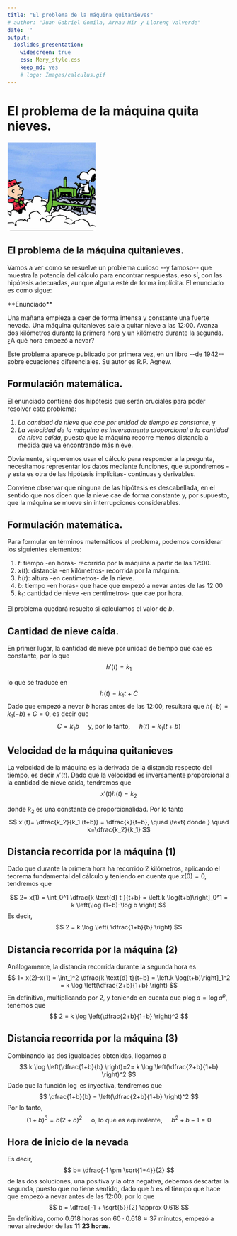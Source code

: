 ```yaml
---
title: "El problema de la máquina quitanieves"
# author: "Juan Gabriel Gomila, Arnau Mir y Llorenç Valverde"
date: ''
output: 
  ioslides_presentation:
    widescreen: true
    css: Mery_style.css
    keep_md: yes
    # logo: Images/calculus.gif
---
```




# El problema de la máquina quita nieves.

<div class="center">

<img src="snowplow.png" width="200px" />

## El problema de la máquina quitanieves.

Vamos a ver como se resuelve un problema curioso --y famoso-- que muestra la potencia del cálculo para encontrar respuestas, eso sí, con las hipótesis adecuadas, aunque alguna esté de forma implícita. El enunciado es como sigue:

<div class="exercise"> **Enunciado**

Una mañana empieza a caer de forma intensa y constante una fuerte nevada. Una máquina quitanieves sale a quitar nieve a las 12:00. Avanza dos kilómetros  durante la primera hora y un kilómetro durante la segunda. ¿A qué hora empezó a nevar?
</div>



Este problema aparece publicado por primera vez, en un libro --de 1942-- sobre ecuaciones diferenciales. Su autor es R.P. Agnew.



## Formulación matemática.

El enunciado contiene dos hipótesis que serán cruciales para poder resolver este problema: 

1. *La cantidad de nieve que cae por unidad de tiempo es constante*, y
2. *La velocidad de la máquina es inversamente proporcional a la cantidad de nieve caída*, puesto que la máquina recorre menos distancia a medida que va encontrando más nieve.


Obviamente, si queremos usar el cálculo para responder a la pregunta, necesitamos representar los datos mediante funciones, que supondremos -y esta es otra de las hipótesis implícitas- continuas y derivables.

Conviene observar que ninguna de las hipótesis es descabellada, en el sentido que nos dicen que la nieve cae de forma constante y, por supuesto, que la máquina se mueve sin interrupciones considerables.

## Formulación matemática.

Para formular en términos matemáticos el problema, podemos considerar los siguientes elementos:


1. $t$: tiempo -en horas- recorrido por la máquina a partir de las 12:00.
2. $x(t)$: distancia -en kilómetros- recorrida por la máquina.
3. $h(t)$: altura -en centímetros- de la nieve.
4. $b$: tiempo -en horas- que hace que empezó a nevar antes de las 12:00
5. $k_1$: cantidad de nieve -en centímetros- que cae por hora.

El problema quedará resuelto si calculamos el valor de $b$.


## Cantidad de nieve caída.

En primer lugar, la cantidad de nieve por unidad de tiempo que cae es constante, por lo que
$$
h'(t)= k_1
$$

lo que se traduce en 
$$
h(t)=k_1 t+C
$$
Dado que empezó a nevar $b$ horas antes de las 12:00, resultará que $h(-b)=k_1(-b)+C= 0$, es decir que
$$
C=k_1 b \quad \text { y, por lo tanto, } \quad h(t)=k_1(t+b)
$$


## Velocidad de la máquina quitanieves 

La velocidad de la máquina es la derivada de la distancia respecto del tiempo, es decir $x'(t)$. Dado que la velocidad es inversamente proporcional a la cantidad de nieve caída, tendremos que
$$
x'(t)h(t) = k_2
$$

donde $k_2$ es una constante de proporcionalidad. Por lo tanto
$$
x'(t)= \dfrac{k_2}{k_1 (t+b)} = \dfrac{k}{t+b}, \quad \text{ donde } \quad k=\dfrac{k_2}{k_1}
$$
<!-- Es decir, -->
<!-- $$ -->
<!-- x(t)= k \log(t+b) + C_1 -->
<!-- $$ -->


## Distancia recorrida por la máquina (1)

Dado que durante la primera hora ha recorrido $2$ kilómetros, aplicando el teorema fundamental del cálculo y teniendo en cuenta que $x(0)=0$, tendremos que

$$
2= x(1) = \int_0^1 \dfrac{k \text{d} t }{t+b} = \left.k \log(t+b)\right]_0^1 = k \left(\log (1+b)-\log b \right) 
$$
Es decir,
$$
2 = k \log \left( \dfrac{1+b}{b} \right)
$$

## Distancia recorrida por la máquina (2)


Análogamente, la distancia recorrida durante la segunda hora es
$$
1= x(2)-x(1) = \int_1^2 \dfrac{k \text{d} t}{t+b} = \left.k \log(t+b)\right]_1^2 = k \log \left(\dfrac{2+b}{1+b} \right)
$$
En definitiva, multiplicando por $2$, y teniendo en cuenta que $p \log a = \log a^p$, tenemos que 
$$
2 = k \log \left(\dfrac{2+b}{1+b} \right)^2
$$


## Distancia recorrida por la máquina (3)

Combinando las dos igualdades obtenidas, llegamos a
$$
k \log \left(\dfrac{1+b}{b} \right)=2= k \log \left(\dfrac{2+b}{1+b} \right)^2
$$
Dado que la función $\log$ es inyectiva, tendremos que
$$
\dfrac{1+b}{b} =  \left(\dfrac{2+b}{1+b} \right)^2
$$
Por lo tanto,
$$
(1+b)^3 = b(2+b)^2  \quad \text{ o, lo que es equivalente, } \quad b^2+b-1=0
$$

## Hora de inicio de la nevada


Es decir, 
$$
b= \dfrac{-1 \pm \sqrt{1+4}}{2}
$$
de las dos soluciones, una positiva y la otra negativa, debemos descartar la segunda, puesto que no tiene sentido, dado que $b$ es el tiempo que hace que empezó a nevar antes de las 12:00, por lo que
$$
b = \dfrac{-1 + \sqrt{5}}{2} \approx 0.618 
$$
En definitiva, como  $0.618$ horas son  $60 \cdot 0.618  \approx 37$ minutos, empezó a nevar alrededor de las **11:23 horas**.
